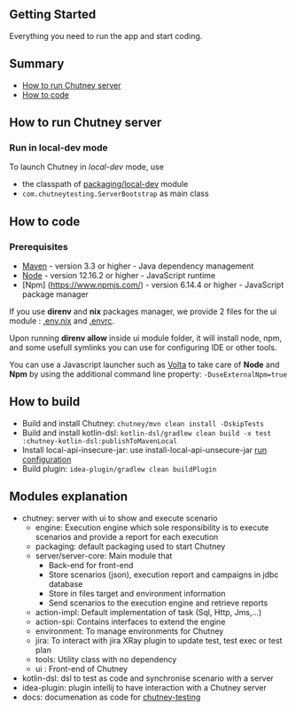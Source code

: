 ## Getting Started

Everything you need to run the app and start coding.

## Summary

* [How to run Chutney server](#use)
* [How to code](#code)

## <a name="use"></a> How to run Chutney server

### Run in local-dev mode
To launch Chutney in _local-dev_ mode, use
* the classpath of [packaging/local-dev](chutney/packaging/local-dev) module
* `com.chutneytesting.ServerBootstrap` as main class

## <a name="code"></a> How to code

### Prerequisites

* [Maven](https://maven.apache.org/) - version 3.3 or higher - Java dependency management
* [Node](https://nodejs.org/en/) - version 12.16.2 or higher - JavaScript runtime
* [Npm] (https://www.npmjs.com/) - version 6.14.4 or higher - JavaScript package manager

If you use **direnv** and **nix** packages manager, we provide 2 files for the ui module : [.env.nix](../.env.nix) and [.envrc](../.envrc).

Upon running **direnv allow** inside ui module folder, it will install node, npm, and some usefull symlinks you can use for configuring IDE or other tools.

You can use a Javascript launcher such as [Volta](https://volta.sh/) to take care of **Node** and **Npm** by using the additional command line property: `-DuseExternalNpm=true`

## How to build 

* Build and install Chutney: `chutney/mvn clean install -DskipTests`
* Build and install kotlin-dsl: `kotlin-dsl/gradlew clean build -x test :chutney-kotlin-dsl:publishToMavenLocal`
* Install local-api-insecure-jar: use install-local-api-unsecure-jar [run configuration](https://github.com/chutney-testing/chutney/blob/main/.idea/runConfigurations/install_local_api_unsecure_jar.xml)
* Build plugin: `idea-plugin/gradlew clean buildPlugin`

## Modules explanation

* chutney: server with ui to show and execute scenario
  * engine: Execution engine which sole responsibility is to execute scenarios and provide a report for each execution
  * packaging: default packaging used to start Chutney
  * server/server-core: Main module that
    * Back-end for front-end
    * Store scenarios (json), execution report and campaigns in jdbc database
    * Store in files target and environment information
    * Send scenarios to the execution engine and retrieve reports
  * action-impl: Default implementation of task (Sql, Http, Jms,...)
  * action-spi: Contains interfaces to extend the engine
  * environment: To manage environments for Chutney
  * jira: To interact with jira XRay plugin to update test, test exec or test plan
  * tools: Utility class with no dependency
  * ui : Front-end of Chutney
* kotlin-dsl: dsl to test as code and synchronise scenario with a server
* idea-plugin: plugin intellij to have interaction with a Chutney server
* docs: documenation as code for [chutney-testing](https://www.chutney-testing.com)

